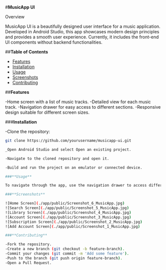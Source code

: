 #**MusicApp UI**

Overview

MusicApp UI is a beautifully designed user interface for a music application. Developed in Android Studio, this app showcases modern design principles and provides a smooth user experience. Currently, it includes the front-end UI components without backend functionalities.

##**Table of Contents**

- [Features](#features)
- [Installation](#installation)
- [Usage](#usage)
- [Screenshots](#screenshots)
- [Contributing](#contributing)

##**Features**

-Home screen with a list of music tracks.
-Detailed view for each music track.
-Navigation drawer for easy access to different sections.
-Responsive design suitable for different screen sizes.


###**Installation**

-Clone the repository:

```sh
git clone https://github.com/yourusername/musicapp-ui.git

_Open Android Studio and select Open an existing project.

-Navigate to the cloned repository and open it.

-Build and run the project on an emulator or connected device.

###**Usage**

To navigate through the app, use the navigation drawer to access different sections like Home, Playlists, and Settings. Explore the list of music tracks on the Home screen and tap on a track to view its details.

###**Screenshots**

![Home Screen](./app/public/Screenshot_6_MusicApp.jpg)
![Search Screen](./app/public/Screenshot_5_MusicApp.jpg)
![Library Screen](./app/public/Screenshot_4_MusicApp.jpg)
![Account Screen](./app/public/Screenshot_3_MusicApp.jpg)
![Subscription Screen](./app/public/Screenshot_2_MusicApp.jpg)
![Add Account Screen](./app/public/Screenshot_1_MusicApp.jpg)

###**Contributing**

-Fork the repository.
-Create a new branch (git checkout -b feature-branch).
-Commit your changes (git commit -m 'Add some feature').
-Push to the branch (git push origin feature-branch).
-Open a Pull Request.
